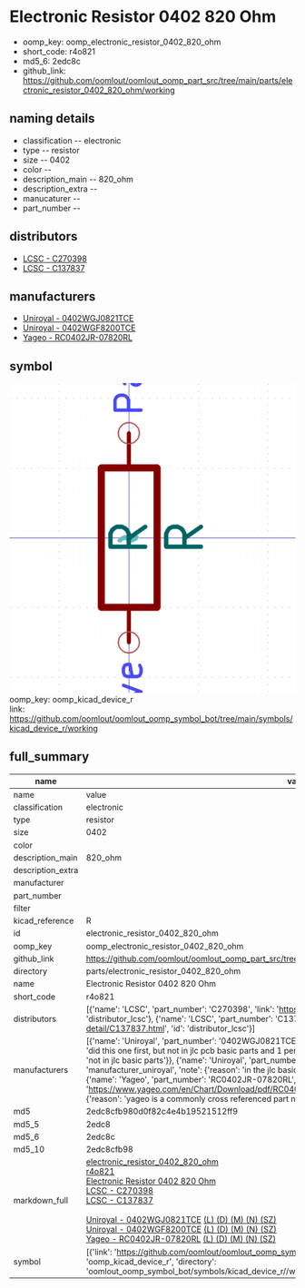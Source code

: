 # Electronic Resistor 0402 820 Ohm

  
* oomp_key: oomp_electronic_resistor_0402_820_ohm 
* short_code: r4o821
* md5_6: 2edc8c  
* github_link: https://github.com/oomlout/oomlout_oomp_part_src/tree/main/parts/electronic_resistor_0402_820_ohm/working  
## naming details
* classification -- electronic
* type -- resistor
* size -- 0402
* color -- 
* description_main -- 820_ohm
* description_extra -- 
* manucaturer -- 
* part_number -- 

## distributors
* [LCSC - C270398](https://lcsc.com/product-detail/C270398.html)  
* [LCSC - C137837](https://lcsc.com/product-detail/C137837.html)  

## manufacturers
* [Uniroyal - 0402WGJ0821TCE]()  
* [Uniroyal - 0402WGF8200TCE]()  
* [Yageo - RC0402JR-07820RL](https://www.yageo.com/en/Chart/Download/pdf/RC0402JR-07820RL)  

## symbol

![](symbol/0/working/working_600.png)  
oomp_key: oomp_kicad_device_r  
link: https://github.com/oomlout/oomlout_oomp_symbol_bot/tree/main/symbols/kicad_device_r/working  


## full_summary
| name | value | 
| --- | --- | 
| name | value | 
| classification | electronic | 
| type | resistor | 
| size | 0402 | 
| color |  | 
| description_main | 820_ohm | 
| description_extra |  | 
| manufacturer |  | 
| part_number |  | 
| filter |  | 
| kicad_reference | R | 
| id | electronic_resistor_0402_820_ohm | 
| oomp_key | oomp_electronic_resistor_0402_820_ohm | 
| github_link | https://github.com/oomlout/oomlout_oomp_part_src/tree/main/parts/electronic_resistor_0402_820_ohm/working | 
| directory | parts/electronic_resistor_0402_820_ohm | 
| name | Electronic Resistor 0402 820 Ohm | 
| short_code | r4o821 | 
| distributors | [{'name': 'LCSC', 'part_number': 'C270398', 'link': 'https://lcsc.com/product-detail/C270398.html', 'id': 'distributor_lcsc'}, {'name': 'LCSC', 'part_number': 'C137837', 'link': 'https://lcsc.com/product-detail/C137837.html', 'id': 'distributor_lcsc'}] | 
| manufacturers | [{'name': 'Uniroyal', 'part_number': '0402WGJ0821TCE', 'link': '', 'id': 'manufacturer_uniroyal', 'note': {'reason': 'did this one first, but not in jlc pcb basic parts and 1 percent are and they are the same price', 'reason_short': 'not in jlc basic parts'}}, {'name': 'Uniroyal', 'part_number': '0402WGF8200TCE', 'link': '', 'id': 'manufacturer_uniroyal', 'note': {'reason': 'in the jlc basic parts catalogue', 'reason_short': 'jlc basic part'}}, {'name': 'Yageo', 'part_number': 'RC0402JR-07820RL', 'link': 'https://www.yageo.com/en/Chart/Download/pdf/RC0402JR-07820RL', 'id': 'manufacturer_yageo', 'note': {'reason': 'yageo is a commonly cross referenced part number', 'reason_short': 'available everywhere'}}] | 
| md5 | 2edc8cfb980d0f82c4e4b19521512ff9 | 
| md5_5 | 2edc8 | 
| md5_6 | 2edc8c | 
| md5_10 | 2edc8cfb98 | 
| markdown_full | [electronic_resistor_0402_820_ohm](https://github.com/oomlout/oomlout_oomp_part_src/tree/main/parts/electronic_resistor_0402_820_ohm/working)<br>[r4o821](https://github.com/oomlout/oomlout_oomp_part_src/tree/main/parts/electronic_resistor_0402_820_ohm/working)<br>[Electronic Resistor 0402 820 Ohm](https://github.com/oomlout/oomlout_oomp_part_src/tree/main/parts/electronic_resistor_0402_820_ohm/working)<br>[LCSC - C270398<br>](https://lcsc.com/product-detail/C270398.html)[LCSC - C137837<br>](https://lcsc.com/product-detail/C137837.html)<br>[Uniroyal - 0402WGJ0821TCE]() [(L)  ](https://www.lcsc.com/search?q=0402WGJ0821TCE)[(D)  ](https://www.digikey.com/en/products?keywords=0402WGJ0821TCE)[(M)  ](https://www.mouser.com/Search/Refine?Keyword=0402WGJ0821TCE)[(N)  ](https://www.newark.com/search?st=0402WGJ0821TCE)[(SZ)  ](https://so.szlcsc.com/global.html?k=0402WGJ0821TCE)<br>[Uniroyal - 0402WGF8200TCE]() [(L)  ](https://www.lcsc.com/search?q=0402WGF8200TCE)[(D)  ](https://www.digikey.com/en/products?keywords=0402WGF8200TCE)[(M)  ](https://www.mouser.com/Search/Refine?Keyword=0402WGF8200TCE)[(N)  ](https://www.newark.com/search?st=0402WGF8200TCE)[(SZ)  ](https://so.szlcsc.com/global.html?k=0402WGF8200TCE)<br>[Yageo - RC0402JR-07820RL](https://www.yageo.com/en/Chart/Download/pdf/RC0402JR-07820RL) [(L)  ](https://www.lcsc.com/search?q=RC0402JR-07820RL)[(D)  ](https://www.digikey.com/en/products?keywords=RC0402JR-07820RL)[(M)  ](https://www.mouser.com/Search/Refine?Keyword=RC0402JR-07820RL)[(N)  ](https://www.newark.com/search?st=RC0402JR-07820RL)[(SZ)  ](https://so.szlcsc.com/global.html?k=RC0402JR-07820RL)<br> | 
| symbol | [{'link': 'https://github.com/oomlout/oomlout_oomp_symbol_bot/tree/main/symbols/kicad_device_r', 'oomp_key': 'oomp_kicad_device_r', 'directory': 'oomlout_oomp_symbol_bot/symbols/kicad_device_r//working/working.kicad_sym'}] | 
